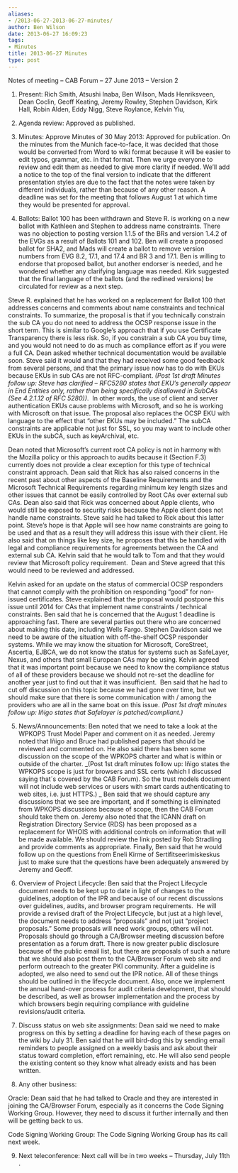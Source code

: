 ```yaml
---
aliases:
- /2013-06-27-2013-06-27-minutes/
author: Ben Wilson
date: 2013-06-27 16:09:23
tags:
- Minutes
title: 2013-06-27 Minutes
type: post
---
```


Notes of meeting – CAB Forum – 27 June 2013 – Version 2

1. Present: Rich Smith, Atsushi Inaba, Ben Wilson, Mads Henriksveen, Dean Coclin, Geoff Keating, Jeremy Rowley, Stephen Davidson, Kirk Hall, Robin Alden, Eddy Nigg, Steve Roylance, Kelvin Yiu,

2. Agenda review: Approved as published.

3. Minutes: Approve Minutes of 30 May 2013: Approved for publication. On the minutes from the Munich face-to-face, it was decided that those would be converted from Word to wiki format because it will be easier to edit typos, grammar, etc. in that format. Then we urge everyone to review and edit them as needed to give more clarity if needed. We’ll add a notice to the top of the final version to indicate that the different presentation styles are due to the fact that the notes were taken by different individuals, rather than because of any other reason. A deadline was set for the meeting that follows August 1 at which time they would be presented for approval.

4. Ballots: Ballot 100 has been withdrawn and Steve R. is working on a new ballot with Kathleen and Stephen to address name constraints. There was no objection to posting version 1.1.5 of the BRs and version 1.4.2 of the EVGs as a result of Ballots 101 and 102. Ben will create a proposed ballot for SHA2, and Mads will create a ballot to remove version numbers from EVG 8.2, 17.1, and 17.4 and BR 3 and 17.1. Ben is willing to endorse that proposed ballot, but another endorser is needed, and he wondered whether any clarifying language was needed. Kirk suggested that the final language of the ballots (and the redlined versions) be circulated for review as a next step.

Steve R. explained that he has worked on a replacement for Ballot 100 that addresses concerns and comments about name constraints and technical constraints. To summarize, the proposal is that if you technically constrain the sub CA you do not need to address the OCSP response issue in the short term. This is similar to Google’s approach that if you use Certificate Transparency there is less risk. So, if you constrain a sub CA you buy time, and you would not need to do as much as compliance effort as if you were a full CA. Dean asked whether technical documentation would be available soon. Steve said it would and that they had received some good feedback from several persons, and that the primary issue now has to do with EKUs because EKUs in sub CAs are not RFC-compliant. _(Post 1st draft Minutes follow up: Steve has clarified – RFC5280 states that EKU’s generally appear in End Entities only, rather than being specifically disallowed in SubCAs (See 4.2.1.12 of RFC 5280))_.  In other words, the use of client and server authentication EKUs cause problems with Microsoft, and so he is working with Microsoft on that issue. The proposal also replaces the OCSP EKU with language to the effect that “other EKUs may be included.” The subCA constraints are applicable not just for SSL, so you may want to include other EKUs in the subCA, such as keyArchival, etc.

Dean noted that Microsoft’s current root CA policy is not in harmony with the Mozilla policy or this approach to audits because it (Section F.3) currently does not provide a clear exception for this type of technical constraint approach. Dean said that Rick has also raised concerns in the recent past about other aspects of the Baseline Requirements and the Microsoft Technical Requirements regarding minimum key length sizes and other issues that cannot be easily controlled by Root CAs over external sub CAs. Dean also said that Rick was concerned about Apple clients, who would still be exposed to security risks because the Apple client does not handle name constraints. Steve said he had talked to Rick about this latter point. Steve’s hope is that Apple will see how name constraints are going to be used and that as a result they will address this issue with their client. He also said that on things like key size, he proposes that this be handled with legal and compliance requirements for agreements between the CA and external sub CA. Kelvin said that he would talk to Tom and that they would review that Microsoft policy requirement.  Dean and Steve agreed that this would need to be reviewed and addressed.

Kelvin asked for an update on the status of commercial OCSP responders that cannot comply with the prohibition on responding “good” for non-issued certificates. Steve explained that the proposal would postpone this issue until 2014 for CAs that implement name constraints / technical constraints. Ben said that he is concerned that the August 1 deadline is approaching fast. There are several parties out there who are concerned about making this date, including Wells Fargo. Stephen Davidson said we need to be aware of the situation with off-the-shelf OCSP responder systems. While we may know the situation for Microsoft, CoreStreet, Ascertia, EJBCA, we do not know the status for systems such as SafeLayer, Nexus, and others that small European CAs may be using. Kelvin agreed that it was important point because we need to know the compliance status of all of these providers because we should not re-set the deadline for another year just to find out that it was insufficient.  Ben said that he had to cut off discussion on this topic because we had gone over time, but we should make sure that there is some communication with / among the providers who are all in the same boat on this issue. _(Post 1st draft minutes follow up: Iñigo states that Safelayer is patched/compliant.)_

5. News/Announcements: Ben noted that we need to take a look at the WPKOPS Trust Model Paper and comment on it as needed. Jeremy noted that Iñigo and Bruce had published papers that should be reviewed and commented on. He also said there has been some discussion on the scope of the WPKOPS charter and what is within or outside of the charter. \_(Post 1st draft minutes follow up: Iñigo states the WPKOPS scope is just for browsers and SSL certs (which I discussed saying that´s covered by the CAB Forum). So the trust models document will not include web services or users with smart cards authenticating to web sites, i.e. just HTTPS.) _ Ben said that we should capture any discussions that we see are important, and if something is eliminated from WPKOPS discussions because of scope, then the CAB Forum should take them on. Jeremy also noted that the ICANN draft on Registration Directory Service (RDS) has been proposed as a replacement for WHOIS with additional controls on information that will be made available. We should review the link posted by Rob Stradling and provide comments as appropriate. Finally, Ben said that he would follow up on the questions from Eneli Kirme of Sertifitseerimiskeskus just to make sure that the questions have been adequately answered by Jeremy and Geoff.

6. Overview of Project Lifecycle: Ben said that the Project Lifecycle document needs to be kept up to date in light of changes to the guidelines, adoption of the IPR and because of our recent discussions over guidelines, audits, and browser program requirements.  He will provide a revised draft of the Project Lifecycle, but just at a high level, the document needs to address “proposals” and not just “project proposals.” Some proposals will need work groups, others will not. Proposals should go through a CA/Browser meeting discussion before presentation as a forum draft. There is now greater public disclosure because of the public email list, but there are proposals of such a nature that we should also post them to the CA/Browser Forum web site and perform outreach to the greater PKI community. After a guideline is adopted, we also need to send out the IPR notice. All of these things should be outlined in the lifecycle document. Also, once we implement the annual hand-over process for audit criteria development, that should be described, as well as browser implementation and the process by which browsers begin requiring compliance with guideline revisions/audit criteria.

7. Discuss status on web site assignments: Dean said we need to make progress on this by setting a deadline for having each of these pages on the wiki by July 31. Ben said that he will bird-dog this by sending email reminders to people assigned on a weekly basis and ask about their status toward completion, effort remaining, etc. He will also send people the existing content so they know what already exists and has been written.

8. Any other business:

Oracle: Dean said that he had talked to Oracle and they are interested in joining the CA/Browser Forum, especially as it concerns the Code Signing Working Group. However, they need to discuss it further internally and then will be getting back to us.

Code Signing Working Group: The Code Signing Working Group has its call next week.

9. Next teleconference: Next call will be in two weeks – Thursday, July 11th .